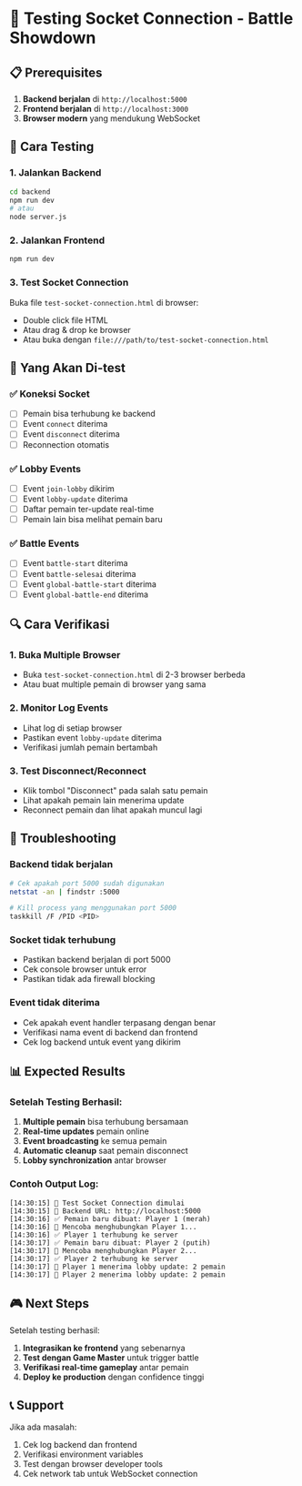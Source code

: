 # 🧪 Testing Socket Connection - Battle Showdown

## 📋 Prerequisites

1. **Backend berjalan** di `http://localhost:5000`
2. **Frontend berjalan** di `http://localhost:3000`
3. **Browser modern** yang mendukung WebSocket

## 🚀 Cara Testing

### 1. Jalankan Backend
```bash
cd backend
npm run dev
# atau
node server.js
```

### 2. Jalankan Frontend
```bash
npm run dev
```

### 3. Test Socket Connection
Buka file `test-socket-connection.html` di browser:
- Double click file HTML
- Atau drag & drop ke browser
- Atau buka dengan `file:///path/to/test-socket-connection.html`

## 🎯 Yang Akan Di-test

### ✅ Koneksi Socket
- [ ] Pemain bisa terhubung ke backend
- [ ] Event `connect` diterima
- [ ] Event `disconnect` diterima
- [ ] Reconnection otomatis

### ✅ Lobby Events
- [ ] Event `join-lobby` dikirim
- [ ] Event `lobby-update` diterima
- [ ] Daftar pemain ter-update real-time
- [ ] Pemain lain bisa melihat pemain baru

### ✅ Battle Events
- [ ] Event `battle-start` diterima
- [ ] Event `battle-selesai` diterima
- [ ] Event `global-battle-start` diterima
- [ ] Event `global-battle-end` diterima

## 🔍 Cara Verifikasi

### 1. Buka Multiple Browser
- Buka `test-socket-connection.html` di 2-3 browser berbeda
- Atau buat multiple pemain di browser yang sama

### 2. Monitor Log Events
- Lihat log di setiap browser
- Pastikan event `lobby-update` diterima
- Verifikasi jumlah pemain bertambah

### 3. Test Disconnect/Reconnect
- Klik tombol "Disconnect" pada salah satu pemain
- Lihat apakah pemain lain menerima update
- Reconnect pemain dan lihat apakah muncul lagi

## 🐛 Troubleshooting

### Backend tidak berjalan
```bash
# Cek apakah port 5000 sudah digunakan
netstat -an | findstr :5000

# Kill process yang menggunakan port 5000
taskkill /F /PID <PID>
```

### Socket tidak terhubung
- Pastikan backend berjalan di port 5000
- Cek console browser untuk error
- Pastikan tidak ada firewall blocking

### Event tidak diterima
- Cek apakah event handler terpasang dengan benar
- Verifikasi nama event di backend dan frontend
- Cek log backend untuk event yang dikirim

## 📊 Expected Results

### Setelah Testing Berhasil:
1. **Multiple pemain** bisa terhubung bersamaan
2. **Real-time updates** pemain online
3. **Event broadcasting** ke semua pemain
4. **Automatic cleanup** saat pemain disconnect
5. **Lobby synchronization** antar browser

### Contoh Output Log:
```
[14:30:15] 🚀 Test Socket Connection dimulai
[14:30:15] 🔗 Backend URL: http://localhost:5000
[14:30:16] ✅ Pemain baru dibuat: Player 1 (merah)
[14:30:16] 🔌 Mencoba menghubungkan Player 1...
[14:30:16] ✅ Player 1 terhubung ke server
[14:30:17] ✅ Pemain baru dibuat: Player 2 (putih)
[14:30:17] 🔌 Mencoba menghubungkan Player 2...
[14:30:17] ✅ Player 2 terhubung ke server
[14:30:17] 👥 Player 1 menerima lobby update: 2 pemain
[14:30:17] 👥 Player 2 menerima lobby update: 2 pemain
```

## 🎮 Next Steps

Setelah testing berhasil:
1. **Integrasikan ke frontend** yang sebenarnya
2. **Test dengan Game Master** untuk trigger battle
3. **Verifikasi real-time gameplay** antar pemain
4. **Deploy ke production** dengan confidence tinggi

## 📞 Support

Jika ada masalah:
1. Cek log backend dan frontend
2. Verifikasi environment variables
3. Test dengan browser developer tools
4. Cek network tab untuk WebSocket connection 